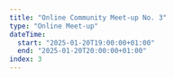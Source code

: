 ```yaml
---
title: "Online Community Meet-up No. 3"
type: "Online Meet-up"
dateTime:
  start: "2025-01-20T19:00:00+01:00"
  end: "2025-01-20T20:00:00+01:00"
index: 3
---
```

